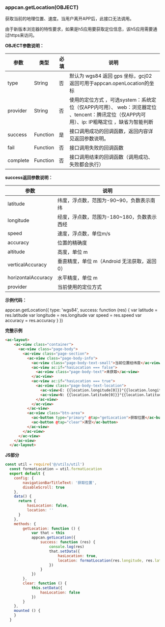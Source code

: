 ### appcan.getLocation(OBJECT)
获取当前的地理位置、速度。当用户离开APP后，此接口无法调用。

由于新版本浏览器的特性要求，如果是h5应用要获取定位信息，该h5应用需要通过https来访问。

**OBJECT参数说明：**

参数 | 类型 | 必填 | 说明
---|---|---|---
type | String | 否 | 默认为 wgs84 返回 gps 坐标，gcj02 返回可用于appcan.openLocation的坐标
provider | String | 否 | 使用的定位方式 ，可选system：系统定位（仅APP内可用）、 web：浏览器定位 、tencent：腾讯定位（仅APP内可用）、ip: IP粗略定位 ，缺省为智能判断
success | Function | 是 | 接口调用成功的回调函数，返回内容详见返回参数说明。
fail | Function | 否 | 接口调用失败的回调函数
complete | Function | 否 | 接口调用结束的回调函数（调用成功、失败都会执行）

**success返回参数说明：**

参数 | 说明
---|---
latitude | 纬度，浮点数，范围为-90~90，负数表示南纬
longitude | 经度，浮点数，范围为-180~180，负数表示西经
speed | 速度，浮点数，单位m/s
accuracy | 位置的精确度
altitude | 高度，单位 m
verticalAccuracy | 垂直精度，单位 m（Android 无法获取，返回 0）
horizontalAccuracy | 水平精度，单位 m
provider | 当前使用的定位方式

**示例代码：**

appcan.getLocation({
  type: 'wgs84',
  success: function (res) {
    var latitude = res.latitude
    var longitude = res.longitude
    var speed = res.speed
    var accuracy = res.accuracy
  }
})

**完整示例**

```html
<ac-layout>
    <ac-view class="container">
      <ac-view class="page-body">
        <ac-view class="page-section">
          <ac-view class="page-body-info">
            <ac-view class="page-body-text-small">当前位置经纬度</ac-view>
            <ac-view ac:if="hasLocation === false">
              <ac-view class="page-body-text">未获取</ac-view>
            </ac-view>
            <ac-view ac:if="hasLocation === true">
              <ac-view class="page-body-text-location">
                <ac-view>E: {{location.longitude[0]}}°{{location.longitude[1]}}′</ac-view>
                <ac-view>N: {{location.latitude[0]}}°{{location.latitude[1]}}′</ac-view>
              </ac-view>
            </ac-view>
          </ac-view>
          <ac-view class="btn-area">
            <ac-button type="primary" @tap="getLocation">获取位置</ac-button>
            <ac-button @tap="clear">清空</ac-button>
          </ac-view>
        </ac-view>
      </ac-view>
    </ac-view>
  </ac-layout>
```
**JS部分**

```javascript
const util = require('@/utils/util')
  const formatLocation = util.formatLocation
  export default {
    config: {
        navigationBarTitleText: '获取位置',
        disableScroll: true
    },
    data() {
      return {
          hasLocation: false,
          location: ''
      }
    },
    methods: {
        getLocation: function () {
            var that = this
            appcan.getLocation({
                success: function (res) {
                    console.log(res)
                    that.setData({
                        hasLocation: true,
                        location: formatLocation(res.longitude, res.latitude)
                    })
                }
            })
        },
        clear: function () {
            this.setData({
                hasLocation: false
            })
        }
    },
    mounted () {
    }
  }
```